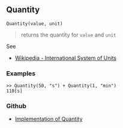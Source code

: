 ## Quantity

```
Quantity(value, unit)
```

> returns the quantity for `value` and `unit`

See 
* [Wikipedia - International System of Units](https://en.wikipedia.org/wiki/International_System_of_Units)

### Examples
 
```
>> Quantity(50, "s") + Quantity(1, "min")
110[s]
```

### Github

* [Implementation of Quantity](https://github.com/axkr/symja_android_library/blob/master/symja_android_library/matheclipse-core/src/main/java/org/matheclipse/core/builtin/QuantityFunctions.java#L270) 
